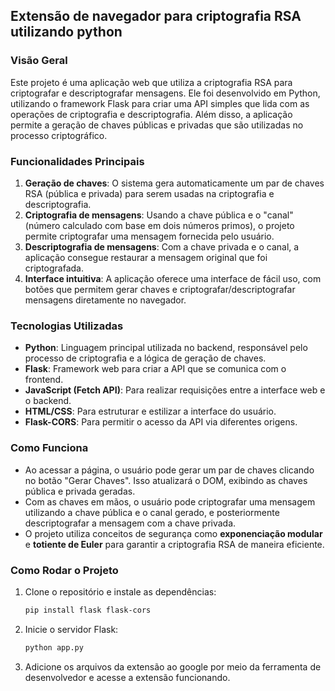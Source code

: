 
## Extensão de navegador para criptografia RSA utilizando python

### Visão Geral

Este projeto é uma aplicação web que utiliza a criptografia RSA para criptografar e descriptografar mensagens. Ele foi desenvolvido em Python, utilizando o framework Flask para criar uma API simples que lida com as operações de criptografia e descriptografia. Além disso, a aplicação permite a geração de chaves públicas e privadas que são utilizadas no processo criptográfico.

### Funcionalidades Principais

1. **Geração de chaves**: O sistema gera automaticamente um par de chaves RSA (pública e privada) para serem usadas na criptografia e descriptografia.
2. **Criptografia de mensagens**: Usando a chave pública e o "canal" (número calculado com base em dois números primos), o projeto permite criptografar uma mensagem fornecida pelo usuário.
3. **Descriptografia de mensagens**: Com a chave privada e o canal, a aplicação consegue restaurar a mensagem original que foi criptografada.
4. **Interface intuitiva**: A aplicação oferece uma interface de fácil uso, com botões que permitem gerar chaves e criptografar/descriptografar mensagens diretamente no navegador.

### Tecnologias Utilizadas

- **Python**: Linguagem principal utilizada no backend, responsável pelo processo de criptografia e a lógica de geração de chaves.
- **Flask**: Framework web para criar a API que se comunica com o frontend.
- **JavaScript (Fetch API)**: Para realizar requisições entre a interface web e o backend.
- **HTML/CSS**: Para estruturar e estilizar a interface do usuário.
- **Flask-CORS**: Para permitir o acesso da API via diferentes origens.

### Como Funciona

- Ao acessar a página, o usuário pode gerar um par de chaves clicando no botão "Gerar Chaves". Isso atualizará o DOM, exibindo as chaves pública e privada geradas.
- Com as chaves em mãos, o usuário pode criptografar uma mensagem utilizando a chave pública e o canal gerado, e posteriormente descriptografar a mensagem com a chave privada.
- O projeto utiliza conceitos de segurança como **exponenciação modular** e **totiente de Euler** para garantir a criptografia RSA de maneira eficiente.

### Como Rodar o Projeto

1. Clone o repositório e instale as dependências:
    ```bash
    pip install flask flask-cors
    ```
2. Inicie o servidor Flask:
    ```bash
    python app.py
    ```
3. Adicione os arquivos da extensão ao google por meio da ferramenta de desenvolvedor e acesse a extensão funcionando.
